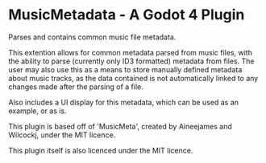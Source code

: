 # MusicMetadata - A Godot 4 Plugin

Parses and contains common music file metadata.

This extention allows for common metadata parsed from music files, with the ability to parse (currently only ID3 formatted) metadata from files. The user may also use this as a means to store manually defined metadata about music tracks, as the data contained is not automatically linked to any changes made after the parsing of a file.

Also includes a UI display for this metadata, which can be used as an example, or as is.

This plugin is based off of 'MusicMeta', created by Aineejames and Wilcockj, under the MIT licence.

This plugin itself is also licenced under the MIT licence.
